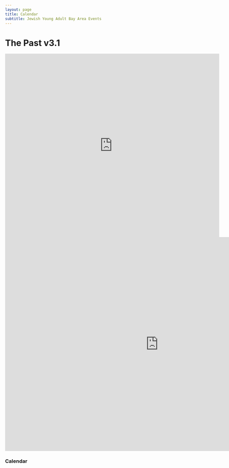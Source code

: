 ```yaml
---
layout: page
title: Calendar 
subtitle: Jewish Young Adult Bay Area Events
---
```


<link rel='stylesheet' href='fullcalendar/fullcalendar.css' />
<script src='lib/jquery.min.js'></script>
<script src='lib/moment.min.js'></script>
<script src='fullcalendar/fullcalendar.js'></script>
<script type='text/javascript' src='fullcalendar/gcal.js'></script>

<script>
  $(function() {
    $('#calendar').fullCalendar({
      header: {
        left: 'prev,next today',
        center: 'title',
        right: 'month,listYear'
      },
      displayEventTime: false, // don't show the time column in list view
      googleCalendarApiKey: 'AIzaSyDcnW6WejpTOCffshGDDb4neIrXVUA1EAE',
      // US Holidays
      events: 'en.usa#holiday@group.v.calendar.google.com',
      eventClick: function(event) {
        // opens events in a popup window
        window.open(event.url, '_blank', 'width=700,height=600');
        return false;
      }
    });
  });
</script>


</div><div id='calendar'></div>

# The Past v3.1

<div class="responsive-iframe-container small-container"><iframe src="https://calendar.google.com/calendar/embed?showTitle=0&amp;showPrint=0&amp;showTabs=0&amp;showCalendars=0&amp;mode=AGENDA&amp;height=800&amp;wkst=1&amp;bgcolor=%23FFFFFF&amp;src=bsp4pl7nrmbt1merbkuehqluj4%40group.calendar.google.com&amp;color=%23182C57&amp;ctz=America%2FLos_Angeles" style="border-width:0" width="700" height="600" frameborder="0" scrolling="no"></iframe></div>
<div class="responsive-iframe-container big-container"><iframe src="https://calendar.google.com/calendar/embed?showTitle=0&amp;showPrint=0&amp;showTabs=0&amp;showCalendars=0&amp;height=800&amp;wkst=1&amp;bgcolor=%23FFFFFF&amp;src=bsp4pl7nrmbt1merbkuehqluj4%40group.calendar.google.com&amp;color=%23182C57&amp;ctz=America%2FLos_Angeles" style="border-width:0" width="1000" height="700" frameborder="0" scrolling="no"></iframe></div>

### Calendar
